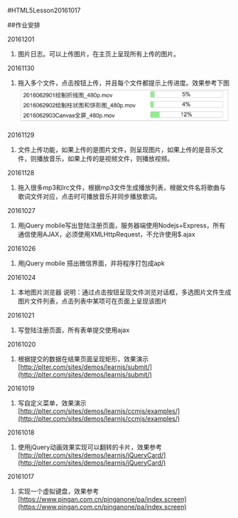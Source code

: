 #HTML5Lesson20161017

##作业安排

20161201

1. 图片日志。可以上传图片，在主页上呈现所有上传的图片。

20161130

1. 拖入多个文件，点击按钮上传，并且每个文件都提示上传进度。效果参考下图
![上传文件作业效果演示](images/UploadFiles.png)

20161129

1. 文件上传功能，如果上传的是图片文件，则呈现图片，如果上传的是音乐文件，则播放音乐，如果上传的是视频文件，则播放视频。

20161128

1. 拖入很多mp3和lrc文件，根据mp3文件生成播放列表，根据文件名将歌曲与歌词文件对应，点击时可播放音乐并同步播放歌词。

20161027

1. 用jQuery mobile写出登陆注册页面，服务器端使用Nodejs+Express，所有通信使用AJAX，必须使用XMLHttpRequest，不允许使用$.ajax

20161026

1. 用jQuery mobile 搭出微信界面，并将程序打包成apk

20161024

1. 本地图片浏览器
	说明：通过点击按钮呈现文件浏览对话框，多选图片文件生成图片文件列表，点击列表中某项可在页面上呈现该图片

20161021

1. 写登陆注册页面，所有表单提交使用ajax

20161020

1. 根据提交的数据在结果页面呈现矩形，效果演示[http://plter.com/sites/demos/learnjs/submit/](http://plter.com/sites/demos/learnjs/submit/)

20161019

1. 写自定义菜单，效果演示[http://plter.com/sites/demos/learnjs/ccmjs/examples/](http://plter.com/sites/demos/learnjs/ccmjs/examples/)

20161018

1. 使用jQuery动画效果实现可以翻转的卡片，效果参考[http://plter.com/sites/demos/learnjs/jQueryCard/](http://plter.com/sites/demos/learnjs/jQueryCard/)

20161017

1. 实现一个虚拟键盘，效果参考[https://www.pingan.com.cn/pinganone/pa/index.screen](https://www.pingan.com.cn/pinganone/pa/index.screen)